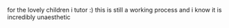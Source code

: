 for the lovely children i tutor :) this is still a working process and i know it is incredibly unaesthetic  
